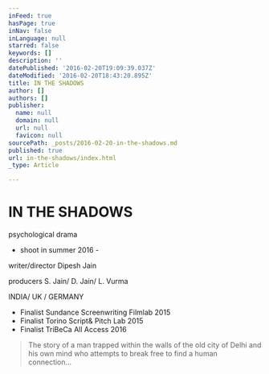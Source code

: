 ```yaml
---
inFeed: true
hasPage: true
inNav: false
inLanguage: null
starred: false
keywords: []
description: ''
datePublished: '2016-02-20T19:09:39.037Z'
dateModified: '2016-02-20T18:43:20.895Z'
title: IN THE SHADOWS
author: []
authors: []
publisher:
  name: null
  domain: null
  url: null
  favicon: null
sourcePath: _posts/2016-02-20-in-the-shadows.md
published: true
url: in-the-shadows/index.html
_type: Article

---
```

# IN THE SHADOWS

psychological drama

- shoot in summer 2016 - 

writer/director Dipesh Jain

producers S. Jain/ D. Jain/ L. Vurma

INDIA/ UK / GERMANY

* Finalist Sundance Screenwriting Filmlab 2015
* Finalist Torino Script& Pitch Lab 2015
* Finalist TriBeCa All Access 2016

> The story of a man trapped within the walls of the old city of Delhi and his own mind who attempts to break free to find a human connection...